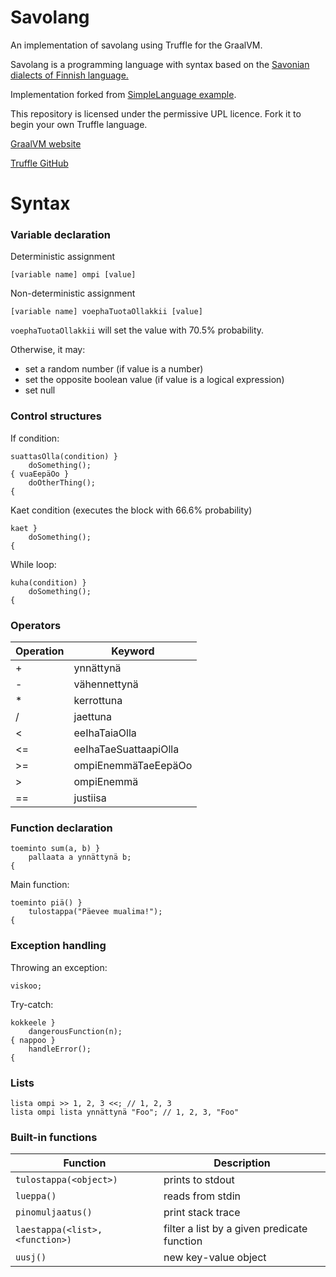 # Savolang

An implementation of savolang using Truffle for the GraalVM.

Savolang is a programming language with syntax based on the [Savonian dialects of Finnish language.](https://en.wikipedia.org/wiki/Savonian_dialects)

Implementation forked from [SimpleLanguage example](https://github.com/graalvm/simplelanguage).

This repository is licensed under the permissive UPL licence. Fork it to begin
your own Truffle language. 

[GraalVM website](http://www.graalvm.org/docs/graalvm-as-a-platform/implement-language/)

[Truffle GitHub](https://github.com/oracle/graal/tree/master/truffle)

# Syntax

### Variable declaration
Deterministic assignment

```[variable name] ompi [value]```

Non-deterministic assignment

```[variable name] voephaTuotaOllakkii [value]```

`voephaTuotaOllakkii` will set the value with 70.5% probability.

Otherwise, it may:
* set a random number (if value is a number)
* set the opposite boolean value (if value is a logical expression)
* set null

### Control structures

If condition:
```
suattasOlla(condition) }
    doSomething();
{ vuaEepäOo }
    doOtherThing();
{
```

Kaet condition (executes the block with 66.6% probability)
```
kaet }
    doSomething();
{
```

While loop:
```
kuha(condition) }
    doSomething();
{
```

### Operators

|Operation|Keyword|
|---|---|
|+ |ynnättynä |
|-| vähennettynä|
|*|kerrottuna |
|/|jaettuna |
|<|eeIhaTaiaOlla |
|<=|eeIhaTaeSuattaapiOlla |
|\>=|ompiEnemmäTaeEepäOo |
| \> |ompiEnemmä |
|==| justiisa|

### Function declaration

```
toeminto sum(a, b) }
    pallaata a ynnättynä b;
{
```

Main function:
```
toeminto piä() }
    tulostappa("Päevee mualima!");
{
```

### Exception handling
Throwing an exception:
```
viskoo;
```

Try-catch:
```
kokkeele }
    dangerousFunction(n);
{ nappoo }
    handleError();
{
```


### Lists
```
lista ompi >> 1, 2, 3 <<; // 1, 2, 3
lista ompi lista ynnättynä "Foo"; // 1, 2, 3, "Foo"
```

### Built-in functions
|Function|Description|
|---|---|
|`tulostappa(<object>)` |prints to stdout |
|`lueppa()` |reads from stdin |
|`pinomuljaatus()` |print stack trace |
|`laestappa(<list>, <function>)` |filter a list by a given predicate function |
|`uusj()` |new key-value object|




